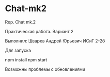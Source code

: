 # Chat-mk2
Rep. Chat mk.2

Практическая работа. Вариант 2

Выполнил: Шварев Андрей Юрьевич ИСиТ 2-2б

 Для запуска
 
  npm install
  npm start
  
  Возможны проблемы с обновлениями
